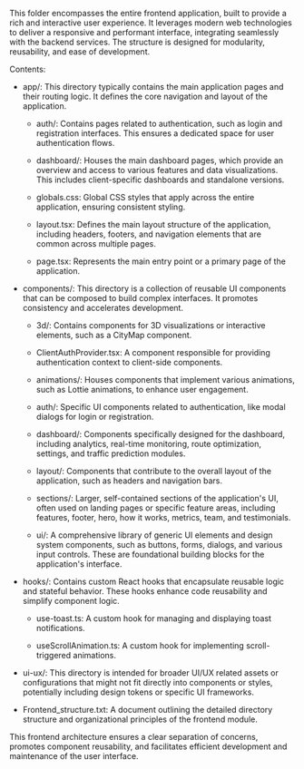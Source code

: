 This folder encompasses the entire frontend application, built to provide a rich and interactive user experience. It leverages modern web technologies to deliver a responsive and performant interface, integrating seamlessly with the backend services. The structure is designed for modularity, reusability, and ease of development.

Contents:

*   app/: This directory typically contains the main application pages and their routing logic. It defines the core navigation and layout of the application.

    *   auth/: Contains pages related to authentication, such as login and registration interfaces. This ensures a dedicated space for user authentication flows.

    *   dashboard/: Houses the main dashboard pages, which provide an overview and access to various features and data visualizations. This includes client-specific dashboards and standalone versions.

    *   globals.css: Global CSS styles that apply across the entire application, ensuring consistent styling.

    *   layout.tsx: Defines the main layout structure of the application, including headers, footers, and navigation elements that are common across multiple pages.

    *   page.tsx: Represents the main entry point or a primary page of the application.

*   components/: This directory is a collection of reusable UI components that can be composed to build complex interfaces. It promotes consistency and accelerates development.

    *   3d/: Contains components for 3D visualizations or interactive elements, such as a CityMap component.

    *   ClientAuthProvider.tsx: A component responsible for providing authentication context to client-side components.

    *   animations/: Houses components that implement various animations, such as Lottie animations, to enhance user engagement.

    *   auth/: Specific UI components related to authentication, like modal dialogs for login or registration.

    *   dashboard/: Components specifically designed for the dashboard, including analytics, real-time monitoring, route optimization, settings, and traffic prediction modules.

    *   layout/: Components that contribute to the overall layout of the application, such as headers and navigation bars.

    *   sections/: Larger, self-contained sections of the application's UI, often used on landing pages or specific feature areas, including features, footer, hero, how it works, metrics, team, and testimonials.

    *   ui/: A comprehensive library of generic UI elements and design system components, such as buttons, forms, dialogs, and various input controls. These are foundational building blocks for the application's interface.

*   hooks/: Contains custom React hooks that encapsulate reusable logic and stateful behavior. These hooks enhance code reusability and simplify component logic.

    *   use-toast.ts: A custom hook for managing and displaying toast notifications.

    *   useScrollAnimation.ts: A custom hook for implementing scroll-triggered animations.

*   ui-ux/: This directory is intended for broader UI/UX related assets or configurations that might not fit directly into components or styles, potentially including design tokens or specific UI frameworks.

*   Frontend_structure.txt: A document outlining the detailed directory structure and organizational principles of the frontend module.

This frontend architecture ensures a clear separation of concerns, promotes component reusability, and facilitates efficient development and maintenance of the user interface.
